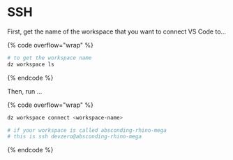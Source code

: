# SSH

First, get the name of the workspace that you want to connect VS Code to...

{% code overflow="wrap" %}
```bash
# to get the workspace name
dz workspace ls
```
{% endcode %}

Then, run ...

{% code overflow="wrap" %}
```bash
dz workspace connect <workspace-name>

# if your workspace is called absconding-rhino-mega
# this is ssh devzero@absconding-rhino-mega
```
{% endcode %}
